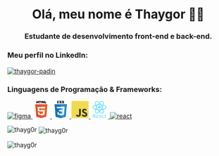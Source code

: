 <h1 align="center">Olá, meu nome é Thaygor 👋🏼</h1>
<h3 align="center">Estudante de desenvolvimento front-end e back-end.</h3>

<h3 align="left">Meu perfil no LinkedIn:</h3>
<p align="left">
<a href="https://linkedin.com/in/thaygor-padin" target="blank"><img align="center" src="https://raw.githubusercontent.com/rahuldkjain/github-profile-readme-generator/master/src/images/icons/Social/linked-in-alt.svg" alt="thaygor-padin" height="30" width="40" /></a>
</p>

<h3 align="left">Linguagens de Programação & Frameworks:</h3>
<p align="left">
<a href="https://www.figma.com/" target="_blank" rel="noreferrer"> <img src="https://www.vectorlogo.zone/logos/figma/figma-icon.svg" alt="figma" width="40" height="40"/> </a>
<a href="https://www.w3.org/html/" target="_blank" rel="noreferrer"> <img src="https://raw.githubusercontent.com/devicons/devicon/master/icons/html5/html5-original-wordmark.svg" alt="html5" width="40" height="40"/> </a>
<a href="https://www.w3schools.com/css/" target="_blank" rel="noreferrer"> <img src="https://raw.githubusercontent.com/devicons/devicon/master/icons/css3/css3-original-wordmark.svg" alt="css3" width="40" height="40"/> </a>
<a href="https://developer.mozilla.org/en-US/docs/Web/JavaScript" target="_blank" rel="noreferrer"> <img src="https://raw.githubusercontent.com/devicons/devicon/master/icons/javascript/javascript-original.svg" alt="javascript" width="40" height="40"/> </a>
<a href="https://reactjs.org/" target="_blank" rel="noreferrer"> <img src="https://raw.githubusercontent.com/devicons/devicon/master/icons/react/react-original-wordmark.svg" alt="react" width="40" height="40"/> </a>
<a href="https://www.python.org/" target="_blank" rel="noreferrer"> <img src="https://www.google.com/search?q=python&tbm=isch&tbs=ic:trans&hl=pt-BR&sa=X&ved=0CAMQpwVqFwoTCMCmg9bsv_sCFQAAAAAdAAAAABAE&biw=1277&bih=636#imgrc=o7IMCHBzhhtY0M" alt="react" width="40" height="40"/> </a> </p>
</p>

<p><img align="left" src="https://github-readme-stats.vercel.app/api/top-langs?username=thayg0r&show_icons=true&locale=en&layout=compact" alt="thayg0r" /></p>

<p>&nbsp;<img align="center" src="https://github-readme-stats.vercel.app/api?username=thayg0r&show_icons=true&locale=en" alt="thayg0r" /></p>

<p><img align="center" src="https://github-readme-streak-stats.herokuapp.com/?user=thayg0r&" alt="thayg0r" /></p>

